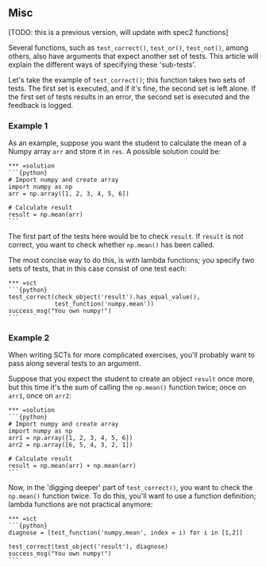 Misc
----

[TODO: this is a previous version, will update with spec2 functions]

Several functions, such as `test_correct()`, `test_or()`, `test_not()`, among others, also have arguments that expect another set of tests. This article will explain the different ways of specifying these 'sub-tests'.

Let's take the example of `test_correct()`; this function takes two sets of tests. The first set is executed, and if it's fine, the second set is left alone. If the first set of tests results in an error, the second set is executed and the feedback is logged.

### Example 1

As an example, suppose you want the student to calculate the mean of a Numpy array `arr` and store it in `res`. A possible solution could be:

    *** =solution
    ```{python}
    # Import numpy and create array
    import numpy as np
    arr = np.array([1, 2, 3, 4, 5, 6])

    # Calculate result
    result = np.mean(arr)
    ```

The first part of the tests here would be to check `result`. If `result` is not correct, you want to check whether `np.mean()` has been called.

The most concise way to do this, is with lambda functions; you specify two sets of tests, that in this case consist of one test each:

    *** =sct
    ```{python}
    test_correct(check_object('result').has_equal_value(),
                 test_function('numpy.mean'))
    success_msg("You own numpy!")
    ```

### Example 2

When writing SCTs for more complicated exercises, you'll probably want to pass along several tests to an argument.

Suppose that you expect the student to create an object `result` once more, but this time it's the sum of calling the `np.mean()` function twice; once on `arr1`, once on `arr2`:

    *** =solution
    ```{python}
    # Import numpy and create array
    import numpy as np
    arr1 = np.array([1, 2, 3, 4, 5, 6])
    arr2 = np.array([6, 5, 4, 3, 2, 1])

    # Calculate result
    result = np.mean(arr) + np.mean(arr)
    ```

Now, in the 'digging deeper' part of `test_correct()`, you want to check the `np.mean()` function twice.
To do this, you'll want to use a function definition; lambda functions are not practical anymore:

    *** =sct
    ```{python}
    diagnose = [test_function('numpy.mean', index = i) for i in [1,2]]

    test_correct(test_object('result'), diagnose)
    success_msg("You own numpy!")
    ```
